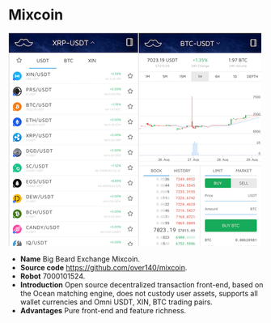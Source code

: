 # Mixcoin

![Mixcoin](./mixcoin.png)

- **Name** Big Beard Exchange Mixcoin.
- **Source code** <https://github.com/over140/mixcoin>.
- **Robot** 7000101524.
- **Introduction** Open source decentralized transaction front-end, based on the Ocean matching engine, does not custody user assets, supports all wallet currencies and Omni USDT, XIN, BTC trading pairs.
- **Advantages** Pure front-end and feature richness.
